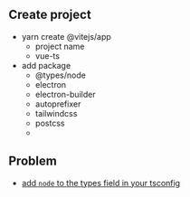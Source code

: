 <!--
 * @Author: your name
 * @Date: 2021-01-31 11:40:12
 * @LastEditTime: 2021-01-31 11:51:27
 * @LastEditors: Please set LastEditors
 * @Description: In User Settings Edit
 * @FilePath: \vite-Vue3-Vuex4-electron-TypeScript-tailwindcss\READMD.md
-->

## Create project
  - yarn create @vitejs/app
    - project name
    - vue-ts
  - add package
    - @types/node
    - electron
    - electron-builder
    - autoprefixer
    - tailwindcss
    - postcss
    - 
## Problem
  - [add `node` to the types field in your tsconfig](https://ask.csdn.net/questions/7388635)
